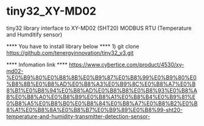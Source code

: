 # tiny32_XY-MD02
tiny32 library interface to XY-MD02 (SHT20) MODBUS RTU (Temperature and Humditify sensor)


**** You have to install library below ****
1)
git clone https://github.com/tenergyinnovation/tiny32_v3.git






**** Infomation link ****
https://www.cybertice.com/product/4530/xy-md02-%E0%B9%80%E0%B8%8B%E0%B9%87%E0%B8%99%E0%B9%80%E0%B8%8B%E0%B8%AD%E0%B8%A3%E0%B9%8C%E0%B8%A7%E0%B8%B1%E0%B8%94%E0%B8%AD%E0%B8%B8%E0%B8%93%E0%B8%AB%E0%B8%A0%E0%B8%B9%E0%B8%A1%E0%B8%B4%E0%B9%81%E0%B8%A5%E0%B8%B0%E0%B8%84%E0%B8%A7%E0%B8%B2%E0%B8%A1%E0%B8%8A%E0%B8%B7%E0%B9%89%E0%B8%99-sht20-temperature-and-humidity-transmitter-detection-sensor-